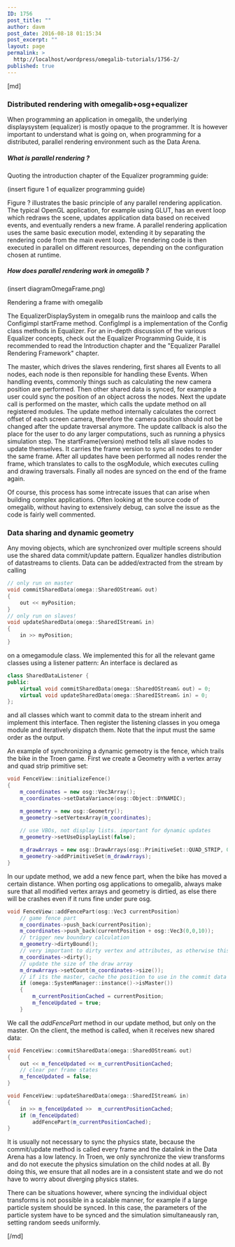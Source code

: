 ```yaml
---
ID: 1756
post_title: ""
author: davm
post_date: 2016-08-18 01:15:34
post_excerpt: ""
layout: page
permalink: >
  http://localhost/wordpress/omegalib-tutorials/1756-2/
published: true
---
```


[md] 

### Distributed rendering with omegalib+osg+equalizer

When programming an application in omegalib, the underlying displaysystem (equalizer) is mostly opaque to the programmer. It is however important to understand what is going on, when programming for a distributed, parallel rendering environment such as the Data Arena. 

##### What is parallel rendering ?
Quoting the introduction chapter of the Equalizer programming guide:

(insert figure 1 of equalizer programming guide)

Figure ? illustrates the basic principle of any parallel rendering application. The  typical OpenGL application, for example using GLUT, has an event loop which redraws the scene, updates application data based on received events, and eventually renders a new frame.
A parallel rendering application uses the same basic execution model, extending it by separating the rendering code from the main event loop. The rendering code is then executed in parallel on different resources, depending on the configuration chosen at runtime.

##### How does parallel rendering work in omegalib ?

(insert diagramOmegaFrame.png)

Rendering a frame with omegalib 

The EqualizerDisplaySystem in omegalib runs the mainloop and calls the Configimpl startFrame method. ConfigImpl is a implementation of the Config class methods in Equalizer. For an in-depth discussion of the various Equalizer concepts, check out the Equalizer Programming Guide, it is recommended to read the Introduction chapter and the "Equalizer Parallel Rendering Framework" chapter. 


The master, which drives the slaves rendering, first shares all Events to all nodes, each node is then reponsible for handling these Events. When handling events, commonly things such as calculating the new camera position are performed. Then other shared data is synced, for example a user could sync the position of an object across the nodes. Next the update call is performed on the master, which calls the update method on all registered modules. The update method internally calculates the correct offset of each screen camera, therefore the camera position should not be changed after the update traversal anymore. The update callback is also the place for the user to do any larger computations, such as running a physics simulation step. The startFrame(version) method tells all slave nodes to update themselves. It carries the frame version to sync all nodes to render the same frame. After all updates have been performed all nodes render the frame, which translates to calls to the osgModule, which executes culling and drawing traversals. Finally all nodes are synced on the end of the frame again.

Of course, this process has some intrecate issues that can arise when building complex applications. Often looking at the source code of omegalib, without having to extensively debug, can solve the issue as the code is fairly well commented.


### Data sharing and dynamic geometry

Any moving objects, which are synchronized over multiple screens should use the shared data commit/update pattern.
Equalizer handles distribution of datastreams to clients. Data can be added/extracted from the stream by calling
```cpp
// only run on master
void commitSharedData(omega::SharedOStream& out)
{
    out << myPosition;
}
// only run on slaves!
void updateSharedData(omega::SharedIStream& in)
{
    in >> myPosition;
}
```

on a omegamodule class. We implemented this for all the relevant game classes using a listener pattern:
An interface is declared as 
```cpp
class SharedDataListener {
public:
    virtual void commitSharedData(omega::SharedOStream& out) = 0;
    virtual void updateSharedData(omega::SharedIStream& in) = 0;
};
```
and all classes which want to commit data to the stream inherit and implement this interface.
Then register the listening classes in you omega module and iteratively dispatch them. Note that the input must the same order as the output.

An example of synchronizing a dynamic gemeotry is the fence, which trails the bike in the Troen game.
First we create a Geometry with a vertex array and quad strip primitive set:

```cpp
void FenceView::initializeFence()
{
	m_coordinates = new osg::Vec3Array();
	m_coordinates->setDataVariance(osg::Object::DYNAMIC);

	m_geometry = new osg::Geometry();
	m_geometry->setVertexArray(m_coordinates);
	
	// use VBOs, not display lists. important for dynamic updates
	m_geometry->setUseDisplayList(false);

	m_drawArrays = new osg::DrawArrays(osg::PrimitiveSet::QUAD_STRIP, 0, 0);
	m_geometry->addPrimitiveSet(m_drawArrays);
}
```
In our update method, we add a new fence part, when the bike has moved a certain distance. When porting osg applications to omegalib, always make sure that all modified vertex arrays and geometry is dirtied, as else there will be crashes even if it runs fine under pure osg.
```cpp
void FenceView::addFencePart(osg::Vec3 currentPosition)
	// game fence part
	m_coordinates->push_back(currentPosition);
	m_coordinates->push_back(currentPosition + osg::Vec3(0,0,10));
    // trigger new boundary calculation
	m_geometry->dirtyBound();
	// very important to dirty vertex and attributes, as otherwise this will segfault in omegalib
    m_coordinates->dirty();
    // update the size of the draw array
	m_drawArrays->setCount(m_coordinates->size());
    // if its the master, cache the position to use in the commit data method
	if (omega::SystemManager::instance()->isMaster())
	{
		m_currentPositionCached = currentPosition;
		m_fenceUpdated = true;
	}
```

We call the *addFencePart* method in our update method, but only on the master. On the client, the method is called, when it receives new shared data:
```cpp
void FenceView::commitSharedData(omega::SharedOStream& out)
{
	out << m_fenceUpdated << m_currentPositionCached;
	// clear per frame states
	m_fenceUpdated = false;
}

void FenceView::updateSharedData(omega::SharedIStream& in)
{
	in >> m_fenceUpdated >>  m_currentPositionCached;
	if (m_fenceUpdated)
		addFencePart(m_currentPositionCached);
}
```



It is usually not necessary to sync the physics state, because the commit/update method is called every frame and the datalink in the Data Arena has a low latency. In Troen, we only synchronize the view transforms and do not execute the physics simulation on the child nodes at all. By doing this, we ensure that all nodes are in a consistent state and we do not have to worry about diverging physics states.

There can be situations however, where syncing the individual object transforms is not possible in a scalable manner, for example if a large particle system should be synced. In this case, the parameters of the particle system have to be synced and the simulation simultaneausly ran, setting random seeds uniformly.


[/md]